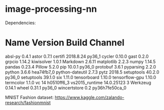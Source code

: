 # image-processing-nn
Dependencies:

# Name                    Version                   Build  Channel
absl-py                   0.4.1                     <pip>
astor                     0.7.1                     <pip>
certifi                   2018.8.24                py36_1
cycler                    0.10.0                    <pip>
gast                      0.2.0                     <pip>
grpcio                    1.14.2                    <pip>
kiwisolver                1.0.1                     <pip>
Markdown                  2.6.11                    <pip>
matplotlib                2.2.3                     <pip>
numpy                     1.14.5                    <pip>
pandas                    0.23.4                    <pip>
Pillow                    5.2.0                     <pip>
pip                       10.0.1                   py36_0
protobuf                  3.6.1                     <pip>
pyparsing                 2.2.0                     <pip>
python                    3.6.6                hea74fb7_0
python-dateutil           2.7.3                     <pip>
pytz                      2018.5                    <pip>
setuptools                40.2.0                   py36_0
setuptools                39.1.0                    <pip>
six                       1.11.0                    <pip>
tensorboard               1.10.0                    <pip>
tensorflow-gpu            1.10.0                    <pip>
termcolor                 1.1.0                     <pip>
vc                        14                   h0510ff6_3
vs2015_runtime            14.0.25123                    3
Werkzeug                  0.14.1                    <pip>
wheel                     0.31.1                   py36_0
wincertstore              0.2              py36h7fe50ca_0
  
  
  MNIST Fashion dataset: https://www.kaggle.com/zalando-research/fashionmnist

